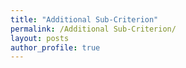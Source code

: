 ```yaml
---
title: "Additional Sub-Criterion"
permalink: /Additional Sub-Criterion/
layout: posts
author_profile: true
---
```

